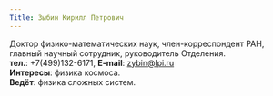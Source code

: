 ```yaml
---
Title: Зыбин Кирилл Петрович
---
```


Доктор физико-математических наук, член-корреспондент РАН, главный научный сотрудник, руководитель Отделения.<br>
**тел.**: +7(499)132-6171, **E-mail**: [zybin@lpi.ru](mailto:zybin@lpi.ru)<br>
**Интересы**: физика космоса.<br>
**Ведёт**: физика сложных систем.
